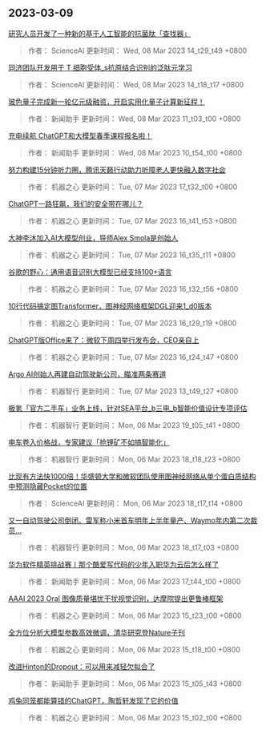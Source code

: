 
## 2023-03-09

 [研究人员开发了一种新的基于人工智能的抗菌肽「查找器」](https://www.jiqizhixin.com/articles/2023-03-08-4)

> 作者： ScienceAI  更新时间： Wed, 08 Mar 2023 14_t29_t49 +0800

 [同济团队开发用于 T 细胞受体_s抗原结合识别的泛肽元学习](https://www.jiqizhixin.com/articles/2023-03-08-3)

> 作者： ScienceAI  更新时间： Wed, 08 Mar 2023 14_t18_t17 +0800

 [玻色量子完成新一轮亿元级融资，开启实用化量子计算新征程！](https://www.jiqizhixin.com/articles/2023-03-08-2)

> 作者： 新闻助手  更新时间： Wed, 08 Mar 2023 11_t03_t00 +0800

 [充电续航   ChatGPT和大模型春季课程报名啦！](https://www.jiqizhixin.com/articles/2023-03-08)

> 作者： 新闻助手  更新时间： Wed, 08 Mar 2023 10_t54_t00 +0800

 [努力构建15分钟听力圈，腾讯天籁行动助力听障老人更快融入数字社会](https://www.jiqizhixin.com/articles/2023-03-07-7)

> 作者： 机器之心  更新时间： Tue, 07 Mar 2023 17_t32_t00 +0800

 [ChatGPT一路狂飙，我们的安全带在哪儿？](https://www.jiqizhixin.com/articles/2023-03-07-6)

> 作者： 机器之心  更新时间： Tue, 07 Mar 2023 16_t41_t53 +0800

 [大神李沐加入AI大模型创业，导师Alex Smola是创始人](https://www.jiqizhixin.com/articles/2023-03-07-5)

> 作者： 机器之心  更新时间： Tue, 07 Mar 2023 16_t35_t11 +0800

 [谷歌的野心：通用语音识别大模型已经支持100+语言](https://www.jiqizhixin.com/articles/2023-03-07-4)

> 作者： 机器之心  更新时间： Tue, 07 Mar 2023 16_t32_t56 +0800

 [10行代码搞定图Transformer，图神经网络框架DGL迎来1_d0版本](https://www.jiqizhixin.com/articles/2023-03-07-3)

> 作者： 机器之心  更新时间： Tue, 07 Mar 2023 16_t29_t19 +0800

 [ChatGPT版Office来了：微软下周四举行发布会，CEO亲自上](https://www.jiqizhixin.com/articles/2023-03-07-2)

> 作者： 机器之心  更新时间： Tue, 07 Mar 2023 16_t24_t47 +0800

 [Argo AI创始人再建自动驾驶新公司，瞄准两条赛道](https://www.jiqizhixin.com/articles/2023-03-07)

> 作者： 机器智行  更新时间： Tue, 07 Mar 2023 13_t49_t27 +0800

 [极氪「官方二手车」业务上线，针对SEA平台_b三电_b智能价值设计专项评估](https://www.jiqizhixin.com/articles/2023-03-06-11)

> 作者： 机器智行  更新时间： Mon, 06 Mar 2023 19_t05_t41 +0800

 [电车卷入价格战，专家建议「抢锂矿不如搞智能化」](https://www.jiqizhixin.com/articles/2023-03-06-10)

> 作者： 机器智行  更新时间： Mon, 06 Mar 2023 18_t18_t23 +0800

 [比现有方法快1000倍！华盛顿大学和微软团队使用图神经网络从单个蛋白质结构中预测隐藏Pocket的位置](https://www.jiqizhixin.com/articles/2023-03-06-9)

> 作者： ScienceAI  更新时间： Mon, 06 Mar 2023 18_t17_t14 +0800

 [又一自动驾驶公司倒闭、雷军称小米首车明年上半年量产、Waymo年内第二次裁员…](https://www.jiqizhixin.com/articles/2023-03-06-8)

> 作者： 机器智行  更新时间： Mon, 06 Mar 2023 18_t17_t03 +0800

 [华为软件精英挑战赛丨那个酷爱写代码的少年入职华为云后怎么样了](https://www.jiqizhixin.com/articles/2023-03-06-7)

> 作者： 新闻助手  更新时间： Mon, 06 Mar 2023 17_t44_t00 +0800

 [AAAI 2023 Oral   图像质量堪忧干扰视觉识别，达摩院提出更鲁棒框架](https://www.jiqizhixin.com/articles/2023-03-06-6)

> 作者： 机器之心  更新时间： Mon, 06 Mar 2023 15_t23_t00 +0800

 [全方位分析大模型参数高效微调，清华研究登Nature子刊](https://www.jiqizhixin.com/articles/2023-03-06-5)

> 作者： 机器之心  更新时间： Mon, 06 Mar 2023 15_t18_t00 +0800

 [改进Hinton的Dropout：可以用来减轻欠拟合了](https://www.jiqizhixin.com/articles/2023-03-06-4)

> 作者： 新闻助手  更新时间： Mon, 06 Mar 2023 15_t05_t43 +0800

 [鸡兔同笼都能算错的ChatGPT，陶哲轩发现了它的价值](https://www.jiqizhixin.com/articles/2023-03-06-3)

> 作者： 机器之心  更新时间： Mon, 06 Mar 2023 15_t02_t00 +0800
